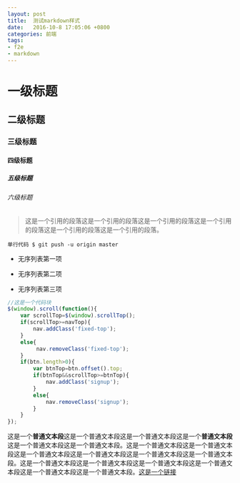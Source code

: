 ```yaml
---
layout: post
title:  测试markdown样式
date:   2016-10-8 17:05:06 +0800
categories: 前端
tags: 
- f2e 
- markdown
---
```


# 一级标题

## 二级标题

### 三级标题

#### 四级标题

##### 五级标题

###### 六级标题

> 这是一个引用的段落这是一个引用的段落这是一个引用的段落这是一个引用的段落这是一个引用的段落这是一个引用的段落。

`单行代码 $ git push -u origin master` 

- 无序列表第一项

- 无序列表第二项

- 无序列表第三项

```javascript
//这是一个代码块
$(window).scroll(function(){
	var scrollTop=$(window).scrollTop();
	if(scrollTop>=navTop){
		nav.addClass('fixed-top');
	}
	else{
		 nav.removeClass('fixed-top'); 
	}
	if(btn.length>0){
		var btnTop=btn.offset().top;
		if(btnTop&&scrollTop>=btnTop){
			nav.addClass('signup');
		}
		else{
			nav.removeClass('signup'); 
		}
	}	
});
```

这是一个**普通文本段**这是一个普通文本段这是一个普通文本段这是一个**普通文本段**这是一个普通文本段这是一个普通文本段。这是一个普通文本段这是一个普通文本段这是一个普通文本段这是一个普通文本段这是一个普通文本段这是一个普通文本段。这是一个普通文本段这是一个普通文本段这是一个普通文本段这是一个普通文本段这是一个普通文本段这是一个普通文本段。[这是一个链接](#) 